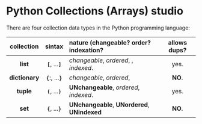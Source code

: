 # Python Collections (Arrays) studio

There are four collection data types in the Python programming language:

|   collection   |       sintax         | nature (changeable? order? indexation?         | allows dups? |
|:--------------:|:--------------------:|:-----------------------------------------------|:------------:|
|    **list**    | **`[`**, ...**`]`**  | _changeable_, _ordered_, , _indexed_.          |     yes.     |
| **dictionary** | **`{`**:, ...**`}`** | _changeable_, _ordered_,                       |   **NO**.    |
|   **tuple**    | **`(`**, ...**`)`**  | **UNchangeable**, _ordered_,  _indexed_.       |     yes.     |
|    **set**     | **`{`**, ...**`}`**  | **UNchangeable**, **UNordered**, **UNindexed** |   **NO**.    |
